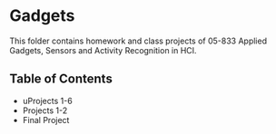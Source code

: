 # Gadgets
This folder contains homework and class projects of 05-833 Applied Gadgets, Sensors and Activity Recognition in HCI.

## Table of Contents
* uProjects 1-6
* Projects 1-2
* Final Project

